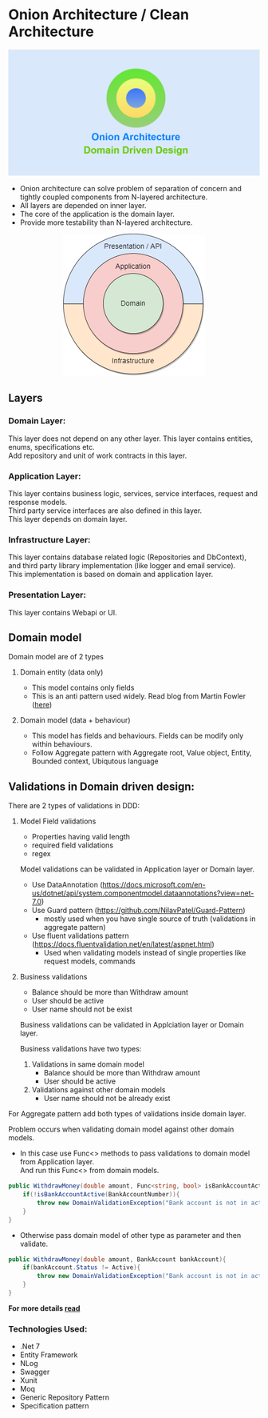 # Onion Architecture / Clean Architecture

<p align="center">
<img src="https://raw.githubusercontent.com/NilavPatel/dotnet-onion-architecture/main/docs/ddd-banner.png">
</p>

- Onion architecture can solve problem of separation of concern and tightly coupled components from N-layered architecture.
- All layers are depended on inner layer.
- The core of the application is the domain layer.
- Provide more testability than N-layered architecture.

<p align="center">
<img src="https://raw.githubusercontent.com/NilavPatel/dotnet-onion-architecture/main/docs/dotnet-onion-architecture.png">
</p>

## Layers

### Domain Layer:

This layer does not depend on any other layer. This layer contains entities, enums, specifications etc.  
Add repository and unit of work contracts in this layer.

### Application Layer:

This layer contains business logic, services, service interfaces, request and response models.  
Third party service interfaces are also defined in this layer.  
This layer depends on domain layer.  

### Infrastructure Layer:

This layer contains database related logic (Repositories and DbContext), and third party library implementation (like logger and email service).  
This implementation is based on domain and application layer.

### Presentation Layer:

This layer contains Webapi or UI.

## Domain model

Domain model are of 2 types

1. Domain entity (data only)
	- This model contains only fields
    - This is an anti pattern used widely. Read blog from Martin Fowler (<a href="https://martinfowler.com/bliki/AnemicDomainModel.html">here</a>)

2. Domain model (data + behaviour)
	- This model has fields and behaviours. Fields can be modify only within behaviours.
	- Follow Aggregate pattern with Aggregate root, Value object, Entity, Bounded context, Ubiqutous language

## Validations in Domain driven design:

There are 2 types of validations in DDD:
1. Model Field validations
	- Properties having valid length
    - required field validations
    - regex

    Model validations can be validated in Application layer or Domain layer.

    - Use DataAnnotation (https://docs.microsoft.com/en-us/dotnet/api/system.componentmodel.dataannotations?view=net-7.0)
    - Use Guard pattern (https://github.com/NilavPatel/Guard-Pattern)
        - mostly used when you have single source of truth (validations in aggregate pattern)
    - Use fluent validations pattern (https://docs.fluentvalidation.net/en/latest/aspnet.html)
        - Used when validating models instead of single properties like request models, commands

2. Business validations
	- Balance should be more than Withdraw amount
	- User should be active 
	- User name should not be exist

    Business validations can be validated in Applciation layer or Domain layer.

    Business validations have two types:

    1. Validations in same domain model
        - Balance should be more than Withdraw amount
        - User should be active 
    2. Validations against other domain models
        - User name should not be already exist

For Aggregate pattern add both types of validations inside domain layer.  
  
Problem occurs when validating domain model against other domain models.  
  
- In this case use Func<> methods to pass validations to domain model from Application layer.  
And run this Func<> from domain models.  
````csharp
public WithdrawMoney(double amount, Func<string, bool> isBankAccountActive){
    if(!isBankAccountActive(BankAccountNumber)){
        throw new DomainValidationException("Bank account is not in active state");
    }
}
````  

- Otherwise pass domain model of other type as parameter and then validate.
````csharp
public WithdrawMoney(double amount, BankAccount bankAccount){
    if(bankAccount.Status != Active){
        throw new DomainValidationException("Bank account is not in active state");
    }
}
````  

**For more details <a target="_blank" href="https://docs.microsoft.com/en-us/dotnet/architecture/microservices/microservice-ddd-cqrs-patterns/ddd-oriented-microservice">read</a>**

### Technologies Used:

- .Net 7
- Entity Framework
- NLog
- Swagger
- Xunit
- Moq
- Generic Repository Pattern
- Specification pattern
